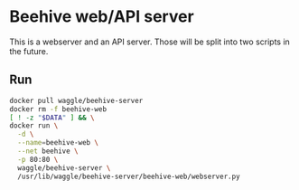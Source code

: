 
# Beehive web/API server
 

This is a webserver and an API server. Those will be split into two scripts in the future.


## Run
```bash
docker pull waggle/beehive-server
docker rm -f beehive-web
[ ! -z "$DATA" ] && \
docker run \
  -d \
  --name=beehive-web \
  --net beehive \
  -p 80:80 \
  waggle/beehive-server \
  /usr/lib/waggle/beehive-server/beehive-web/webserver.py
```
